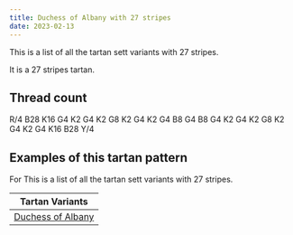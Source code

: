 ```yaml
---
title: Duchess of Albany with 27 stripes
date: 2023-02-13
---
```

This is a list of all the tartan sett variants with 27 stripes.

It is a 27 stripes tartan.


## Thread count
R/4 B28 K16 G4 K2 G4 K2 G8 K2 G4 K2 G4 B8 G4 B8 G4 K2 G4 K2 G8 K2 G4 K2 G4 K16 B28 Y/4

## Examples of this tartan pattern
For This is a list of all the tartan sett variants with 27 stripes.

| Tartan Variants |
|---------------|
| [Duchess of Albany](/variants/r/4/b28/k16/g4/k2/g4/k2/g8/k2/g4/k2/g4/b8/g4/b8/g4/k2/g4/k2/g8/k2/g4/k2/g4/k16/b28/y/4-b304080-g008000-k000000-rc00000-yf0c000/)||
